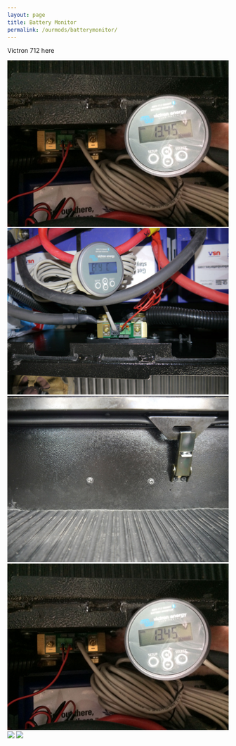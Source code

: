 ```yaml
---
layout: page
title: Battery Monitor
permalink: /ourmods/batterymonitor/
---
```


Victron 712 here

<img src="/assets/1victronweb.jpg"/>
<img src="/assets/2victronweb.jpg"/>
<img src="/assets/3victronweb.jpg"/>
<img src="/assets/4victronweb.jpg"/>
<img src="/assets/BMVreading1-web.jpg"/>
<img src="/assets/BMVreading2-web.jpg"/>
